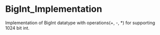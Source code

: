 # BigInt_Implementation
Implementation of BigInt datatype with operations(+, -, *) for supporting 1024 bit int.

